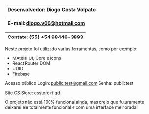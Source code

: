| Desenvolvedor: Diogo Costa Volpato |
|------------------------------------|

| E-mail: diogo.v00@hotmail.com      |
|------------------------------------|

| Contato: (55) +54 98446-3893       |
|------------------------------------|

Neste projeto foi utilizado varias ferramentas, como por exemplo:
- MAteial UI, Core e Icons
- React Router DOM
- UUID
- Firebase

Acesso público
Login: public.test@gmail.com
Senha: publictest

Site CS Store: csstore.rf.gd 

O projeto não está 100% funcional ainda, mas creio que futuramente deixarei ele totalmente funcional e com uma interface melhorada!
